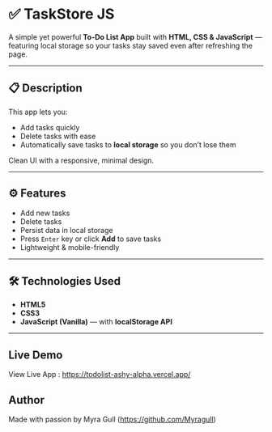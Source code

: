 # ✅ TaskStore JS

A simple yet powerful **To-Do List App** built with **HTML, CSS & JavaScript** — featuring local storage so your tasks stay saved even after refreshing the page.

---

## 📋 **Description**

This app lets you:
- Add tasks quickly
- Delete tasks with ease
- Automatically save tasks to **local storage** so you don’t lose them

Clean UI with a responsive, minimal design.

---

## ⚙️ **Features**

- Add new tasks
- Delete tasks
- Persist data in local storage
- Press `Enter` key or click **Add** to save tasks
- Lightweight & mobile-friendly

---

## 🛠️ **Technologies Used**

- **HTML5**
- **CSS3**
- **JavaScript (Vanilla)** — with **localStorage API**

---

## Live Demo

View Live App : https://todolist-ashy-alpha.vercel.app/

## Author

Made with passion by Myra Gull (https://github.com/Myragull)
